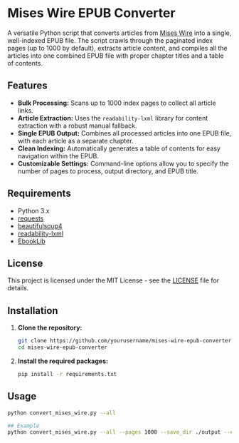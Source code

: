 # Mises Wire EPUB Converter

A versatile Python script that converts articles from [Mises Wire](https://mises.org/wire) into a single, well-indexed EPUB file. The script crawls through the paginated index pages (up to 1000 by default), extracts article content, and compiles all the articles into one combined EPUB file with proper chapter titles and a table of contents.


## Features

- **Bulk Processing:** Scans up to 1000 index pages to collect all article links.
- **Article Extraction:** Uses the `readability-lxml` library for content extraction with a robust manual fallback.
- **Single EPUB Output:** Combines all processed articles into one EPUB file, with each article as a separate chapter.
- **Clean Indexing:** Automatically generates a table of contents for easy navigation within the EPUB.
- **Customizable Settings:** Command-line options allow you to specify the number of pages to process, output directory, and EPUB title.

## Requirements

- Python 3.x
- [requests](https://pypi.org/project/requests/)
- [beautifulsoup4](https://pypi.org/project/beautifulsoup4/)
- [readability-lxml](https://pypi.org/project/readability-lxml/)
- [EbookLib](https://pypi.org/project/EbookLib/)


## License
This project is licensed under the MIT License - see the [LICENSE](LICENSE) file for details.


## Installation

1. **Clone the repository:**

   ```bash
   git clone https://github.com/yourusername/mises-wire-epub-converter.git
   cd mises-wire-epub-converter

2. **Install the required packages:**

   ```bash
   pip install -r requirements.txt

## Usage

   ```bash
   python convert_mises_wire.py --all

## Example
python convert_mises_wire.py --all --pages 1000 --save_dir ./output --epub_title "My Mises Wire Collection"


